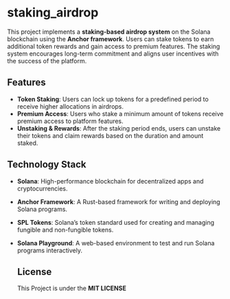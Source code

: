 # staking_airdrop

This project implements a **staking-based airdrop system** on the Solana blockchain using the **Anchor framework**. Users can stake tokens to earn additional token rewards and gain access to premium features. The staking system encourages long-term commitment and aligns user incentives with the success of the platform.

## Features

- **Token Staking**: Users can lock up tokens for a predefined period to receive higher allocations in airdrops.
- **Premium Access**: Users who stake a minimum amount of tokens receive premium access to platform features.
- **Unstaking & Rewards**: After the staking period ends, users can unstake their tokens and claim rewards based on the duration and amount staked.

## Technology Stack

- **Solana**: High-performance blockchain for decentralized apps and cryptocurrencies.
- **Anchor Framework**: A Rust-based framework for writing and deploying Solana programs.
- **SPL Tokens**: Solana’s token standard used for creating and managing fungible and non-fungible tokens.
- **Solana Playground**: A web-based environment to test and run Solana programs interactively.

  ## License
  This Project is under the **MIT LICENSE**

  
